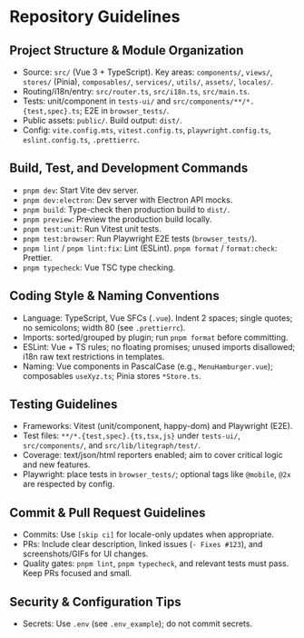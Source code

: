 # Repository Guidelines

## Project Structure & Module Organization
- Source: `src/` (Vue 3 + TypeScript). Key areas: `components/`, `views/`, `stores/` (Pinia), `composables/`, `services/`, `utils/`, `assets/`, `locales/`.
- Routing/i18n/entry: `src/router.ts`, `src/i18n.ts`, `src/main.ts`.
- Tests: unit/component in `tests-ui/` and `src/components/**/*.{test,spec}.ts`; E2E in `browser_tests/`.
- Public assets: `public/`. Build output: `dist/`.
- Config: `vite.config.mts`, `vitest.config.ts`, `playwright.config.ts`, `eslint.config.ts`, `.prettierrc`.

## Build, Test, and Development Commands
- `pnpm dev`: Start Vite dev server.
- `pnpm dev:electron`: Dev server with Electron API mocks.
- `pnpm build`: Type-check then production build to `dist/`.
- `pnpm preview`: Preview the production build locally.
- `pnpm test:unit`: Run Vitest unit tests.
- `pnpm test:browser`: Run Playwright E2E tests (`browser_tests/`).
- `pnpm lint` / `pnpm lint:fix`: Lint (ESLint). `pnpm format` / `format:check`: Prettier.
- `pnpm typecheck`: Vue TSC type checking.

## Coding Style & Naming Conventions
- Language: TypeScript, Vue SFCs (`.vue`). Indent 2 spaces; single quotes; no semicolons; width 80 (see `.prettierrc`).
- Imports: sorted/grouped by plugin; run `pnpm format` before committing.
- ESLint: Vue + TS rules; no floating promises; unused imports disallowed; i18n raw text restrictions in templates.
- Naming: Vue components in PascalCase (e.g., `MenuHamburger.vue`); composables `useXyz.ts`; Pinia stores `*Store.ts`.

## Testing Guidelines
- Frameworks: Vitest (unit/component, happy-dom) and Playwright (E2E).
- Test files: `**/*.{test,spec}.{ts,tsx,js}` under `tests-ui/`, `src/components/`, and `src/lib/litegraph/test/`.
- Coverage: text/json/html reporters enabled; aim to cover critical logic and new features.
- Playwright: place tests in `browser_tests/`; optional tags like `@mobile`, `@2x` are respected by config.

## Commit & Pull Request Guidelines
- Commits: Use `[skip ci]` for locale-only updates when appropriate.
- PRs: Include clear description, linked issues (`- Fixes #123`), and screenshots/GIFs for UI changes.
- Quality gates: `pnpm lint`, `pnpm typecheck`, and relevant tests must pass. Keep PRs focused and small.

## Security & Configuration Tips
- Secrets: Use `.env` (see `.env_example`); do not commit secrets.
